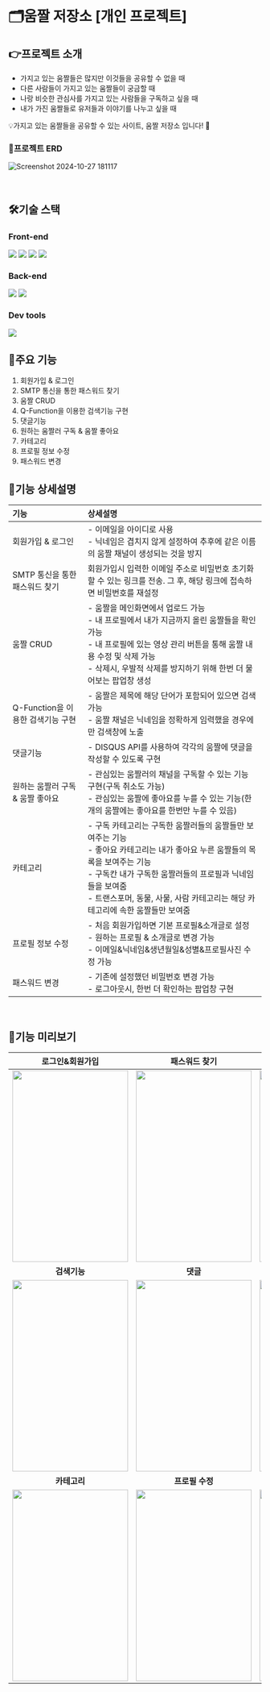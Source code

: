 # 🗂️움짤 저장소 [개인 프로젝트]

## 👉프로젝트 소개 <br>
- 가지고 있는 움짤들은 많지만 이것들을 공유할 수 없을 때
- 다른 사람들이 가지고 있는 움짤들이 궁금할 때
- 나랑 비슷한 관심사를 가지고 있는 사람들을 구독하고 싶을 때
- 내가 가진 움짤들로 유저들과 이야기를 나누고 싶을 때

💡가지고 있는 움짤들을 공유할 수 있는 사이트, 움짤 저장소 입니다! 🥳

### 📌프로젝트 ERD
![Screenshot 2024-10-27 181117](https://github.com/user-attachments/assets/bf61ec9d-61f6-4183-9912-2806c603ba1d)

<br>

## 🛠️기술 스택

### Front-end
<div>
  <img src="https://img.shields.io/badge/django-092E20?style=for-the-badge&logo=django&logoColor=white">
  <img src="https://img.shields.io/badge/html5-E34F26?style=for-the-badge&logo=html5&logoColor=white">
  <img src="https://img.shields.io/badge/css-1572B6?style=for-the-badge&logo=css3&logoColor=white">
  <img src="https://img.shields.io/badge/bootstrap-7952B3?style=for-the-badge&logo=bootstrap&logoColor=white">
</div>

### Back-end
<div>
  <img src="https://img.shields.io/badge/django-092E20?style=for-the-badge&logo=django&logoColor=white">
  <img src="https://img.shields.io/badge/sqlite-003B57?style=for-the-badge&logo=SQLite&logoColor=white">
</div>

### Dev tools
<div>
  <img src="https://img.shields.io/badge/Visual Studio Code-007ACC?style=for-the-badge&logo=Visual Studio Code&logoColor=white">
</div>

## 📍주요 기능
1. 회원가입 & 로그인
2. SMTP 통신을 통한 패스워드 찾기
3. 움짤 CRUD
4. Q-Function을 이용한 검색기능 구현
5. 댓글기능
6. 원하는 움짤러 구독 & 움짤 좋아요
7. 카테고리
8. 프로필 정보 수정
9. 패스워드 변경

## 📝기능 상세설명
| **기능** | **상세설명** |
| :--- | :--- |
| 회원가입 & 로그인 | - 이메일을 아이디로 사용 <br> - 닉네임은 겹치지 않게 설정하여 추후에 같은 이름의 움짤 채널이 생성되는 것을 방지 |
| SMTP 통신을 통한 패스워드 찾기 | 회원가입시 입력한 이메일 주소로 비밀번호 초기화할 수 있는 링크를 전송. 그 후, 해당 링크에 접속하면 비밀번호를 재설정 |
| 움짤 CRUD | - 움짤을 메인화면에서 업로드 가능 <br> - 내 프로필에서 내가 지금까지 올린 움짤들을 확인 가능 <br> - 내 프로필에 있는 영상 관리 버튼을 통해 움짤 내용 수정 및 삭제 가능 <br> - 삭제시, 우발적 삭제를 방지하기 위해 한번 더 물어보는 팝업창 생성|
| Q-Function을 이용한 검색기능 구현 | - 움짤은 제목에 해당 단어가 포함되어 있으면 검색가능 <br> - 움짤 채널은 닉네임을 정확하게 임력했을 경우에만 검색창에 노출 |
| 댓글기능 | - DISQUS API를 사용하여 각각의 움짤에 댓글을 작성할 수 있도록 구현 |
| 원하는 움짤러 구독 & 움짤 좋아요 | - 관심있는 움짤러의 채널을 구독할 수 있는 기능 구현(구독 취소도 가능) <br> - 관심있는 움짤에 좋아요를 누를 수 있는 기능(한개의 움짤에는 좋아요를 한번만 누를 수 있음) |
| 카테고리 | - 구독 카테고리는 구독한 움짤러들의 움짤들만 보여주는 기능 <br> - 좋아요 카테고리는 내가 좋아요 누른 움짤들의 목록을 보여주는 기능 <br> - 구독칸 내가 구독한 움짤러들의 프로필과 닉네임들을 보여줌 <br> - 트랜스포머, 동물, 사물, 사람 카테고리는 해당 카테고리에 속한 움짤들만 보여줌  |
| 프로필 정보 수정 | - 처음 회원가입하면 기본 프로필&소개글로 설정 <br> - 원하는 프로필 & 소개글로 변경 가능 <br> - 이메일&닉네임&생년월일&성별&프로필사진 수정 가능|
| 패스워드 변경 | - 기존에 설정했던 비밀번호 변경 가능 <br> - 로그아웃시, 한번 더 확인하는 팝업창 구현 |

<br>

## 🔎기능 미리보기
| **로그인&회원가입** | **패스워드 찾기** | **움짤 CRUD** |
| :---: | :---: | :---: |
| <img src ="https://github.com/user-attachments/assets/a9286197-b029-4a25-ad18-c90dcec6aca8" width="230" height="380" /> | <img src ="https://github.com/user-attachments/assets/ae537f6b-3a9d-4b57-8ef6-4831e78d981c" width="230" height="380"/> | <img src="https://github.com/user-attachments/assets/dfa5b4cc-8bcc-4271-94d6-b2a09064ecda" width="230" height="380" />
| **검색기능** | **댓글** | **구독&좋아요** |
| <img src ="https://github.com/user-attachments/assets/a9103cfd-e9da-4fb0-829d-89cb21dc1e8d" width="230" height="380" /> | <img src ="https://github.com/user-attachments/assets/a1266082-1826-4e82-bbc3-4597291191d3" width="230" height="380"/> | <img src="https://github.com/user-attachments/assets/c9fb2374-a102-4f38-b70b-48de7ecac3a3" width="230" height="380" />
| **카테고리** | **프로필 수정** | **패스워드 변경** |
| <img src ="https://github.com/user-attachments/assets/41f3ee45-15c0-4211-b8bb-bbc6ff46d4ee" width="230" height="380" /> | <img src ="https://github.com/user-attachments/assets/c521483e-68db-4054-9125-2eb4030d1854" width="230" height="380"/> | <img src="https://github.com/user-attachments/assets/262bbaaf-77a6-4ccc-89e7-e266e4de35ce" width="230" height="380" />

